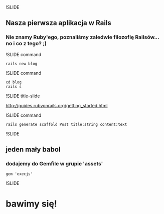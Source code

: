 !SLIDE

## Nasza pierwsza aplikacja w Rails

### Nie znamy Ruby'ego, poznaliśmy zaledwie filozofię Railsów... no i co z tego? ;)


!SLIDE command

    rails new blog


!SLIDE command

    cd blog
    rails s


!SLIDE title-slide

http://guides.rubyonrails.org/getting_started.html


!SLIDE command

    rails generate scaffold Post title:string content:text


!SLIDE

## jeden mały babol
### dodajemy do Gemfile w grupie 'assets'

    gem 'execjs'


!SLIDE

# bawimy się!